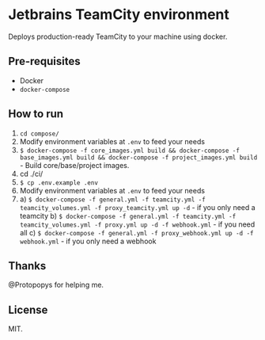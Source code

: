 # Jetbrains TeamCity environment

Deploys production-ready TeamCity to your machine using docker.

## Pre-requisites
* Docker
* `docker-compose`

## How to run
1. `cd compose/`
2. Modify environment variables at `.env` to feed your needs
3. `$ docker-compose -f core_images.yml build && docker-compose -f base_images.yml build && docker-compose -f project_images.yml build` - Build core/base/project images.
4. cd ./ci/
5. `$ cp .env.example .env`
6.  Modify environment variables at `.env` to feed your needs
7. a) `$ docker-compose -f general.yml -f teamcity.yml -f teamcity_volumes.yml -f proxy_teamcity.yml up -d` - if you only need a teamcity
   b) `$ docker-compose -f general.yml -f teamcity.yml -f teamcity_volumes.yml -f proxy.yml up -d -f webhook.yml` - if you need all
   c) `$ docker-compose -f general.yml -f proxy_webhook.yml up -d -f webhook.yml` - if you only need a webhook
## Thanks
@Protopopys for helping me. 

## License
MIT.
